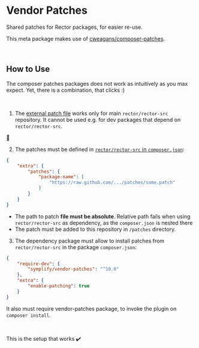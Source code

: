 # Vendor Patches

Shared patches for Rector packages, for easier re-use.

This meta package makes use of [cweagans/composer-patches](https://github.com/cweagans/composer-patches).

<br>

## How to Use

The composer patches packages does not work as intuitively as you max expect. Yet, there is a combination, that clicks :)

<br>

1. The [external patch file](https://github.com/cweagans/composer-patches#using-an-external-patch-file) works only for main `rector/rector-src` repository. It cannot be used e.g. for dev packages that depend on `rector/rector-src`.

:red_circle:

2. The patches must be defined in [`rector/rector-src` in `composer.json`](https://github.com/rectorphp/rector-src/blob/0dd833b1e29ba665bbb3acad85a6359f701f2e18/composer.json#L154-L164):

```json
{
    "extra": {
        "patches": {
            "package-name": [
                "https://raw.github.com/.../patches/some.patch"
            ]
        }
    }
}
```

* The path to patch **file must be absolute**. Relative path fails when using `rector/rector-src` as dependency, as the `composer.json` is nested there
* The patch must be added to this repository in `/patches` directory.

3. The dependency package must allow to install patches from `rector/rector-src` in the package `composer.json`:

```json
{
    "require-dev": {
        "symplify/vendor-patches": "^10.0"
    },
    "extra": {
        "enable-patching": true
    }
}
```

It also must require vendor-patches package, to invoke the plugin on `composer install`.

<br>

This is the setup that works :heavy_check_mark:
